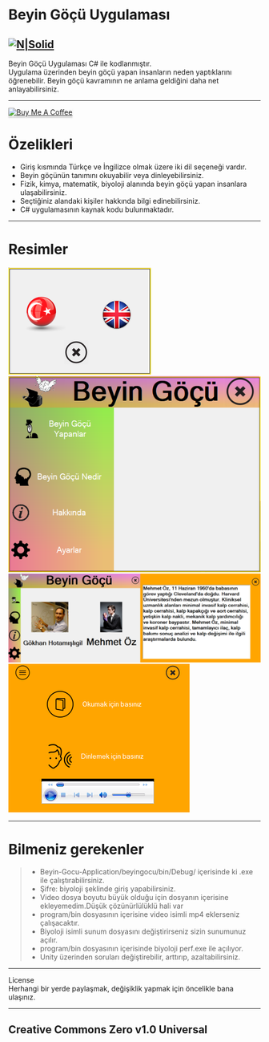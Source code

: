 <h1 class="code-line" data-line-start=0 data-line-end=1 ><a id="Beyin_G_Uygulamas_0"></a>Beyin Göçü Uygulaması</h1>
<h2 class="code-line" data-line-start=2 data-line-end=4 ><a id="NSolidhttpsplaylhgoogleusercontentcom4ChxU_bzuJe8ix7IC7fYOq5xH3rtDjDMFogy4NsF6l8jNH9Q_G7zQUWoZtWvkliyww2247h1264rwhttpwwwartistscompanydigital_2"></a><a href="http://www.artistscompany.tech"><img src="https://raw.githubusercontent.com/creosB/presentation/main/background.png" alt="N|Solid"></a></h2>
<p class="has-line-data" data-line-start="4" data-line-end="6">Beyin Göçü Uygulaması C# ile kodlanmıştır.<br>
Uygulama üzerinden beyin göçü yapan insanların neden yaptıklarını öğrenebilir. Beyin göçü kavramının ne anlama geldiğini daha net anlayabilirsiniz.</p>
<hr>
<a href="https://www.buymeacoffee.com/creos" target="_blank"><img src="https://www.buymeacoffee.com/assets/img/custom_images/orange_img.png" alt="Buy Me A Coffee" style="height: 41px !important;width: 174px !important;box-shadow: 0px 3px 2px 0px rgba(190, 190, 190, 0.5) !important;-webkit-box-shadow: 0px 3px 2px 0px rgba(190, 190, 190, 0.5) !important;" ></a>
<h1 class="code-line" data-line-start=7 data-line-end=8 ><a id="zelikleri_7"></a>Özelikleri</h1>
<ul>
<li class="has-line-data" data-line-start="9" data-line-end="10">Giriş kısmında Türkçe ve İngilizce olmak üzere iki dil seçeneği vardır.</li>
<li class="has-line-data" data-line-start="10" data-line-end="11">Beyin göçünün tanımını okuyabilir veya dinleyebilirsiniz.</li>
<li class="has-line-data" data-line-start="11" data-line-end="12">Fizik, kimya, matematik, biyoloji alanında beyin göçü yapan insanlara ulaşabilirsiniz.</li>
<li class="has-line-data" data-line-start="12" data-line-end="13">Seçtiğiniz alandaki kişiler hakkında bilgi edinebilirsiniz.</li>
<li class="has-line-data" data-line-start="13" data-line-end="14">C# uygulamasının kaynak kodu bulunmaktadır.</li>
</ul>
<hr>
<h1 class="code-line" data-line-start=15 data-line-end=16 ><a id="Resimler_15"></a>Resimler</h1>
<p class="has-line-data" data-line-start="16" data-line-end="20"><img src="https://raw.githubusercontent.com/creosB/Beyin-Gocu-Application/main/resim1.png" alt="N|Solid"><br>
<img src="https://raw.githubusercontent.com/creosB/Beyin-Gocu-Application/main/resim2.png" alt="N|Solid"><br>
<img src="https://raw.githubusercontent.com/creosB/Beyin-Gocu-Application/main/resim3.png" alt="N|Solid"><br>
<img src="https://raw.githubusercontent.com/creosB/Beyin-Gocu-Application/main/resim4.png" alt="N|Solid"></p>
<hr>
<h1 class="code-line" data-line-start=21 data-line-end=22 ><a id="Bilmeniz_gerekenler_21"></a>Bilmeniz gerekenler</h1>
<blockquote>
<ul>
<li class="has-line-data" data-line-start="22" data-line-end="23">Beyin-Gocu-Application/beyingocu/bin/Debug/ içerisinde ki .exe ile çalıştırabilirsiniz.</li>
<li class="has-line-data" data-line-start="23" data-line-end="24">Şifre: biyoloji şeklinde giriş yapabilirsiniz.</li>
<li class="has-line-data" data-line-start="24" data-line-end="25">Video dosya boyutu büyük olduğu için dosyanın içerisine ekleyemedim.Düşük çözünürlülüklü hali var</li>
<li class="has-line-data" data-line-start="25" data-line-end="26">program/bin dosyasının içerisine video isimli mp4 eklerseniz çalışacaktır.</li>
<li class="has-line-data" data-line-start="26" data-line-end="27">Biyoloji isimli sunum dosyasını değiştirirseniz sizin sunumunuz açılır.</li>
<li class="has-line-data" data-line-start="27" data-line-end="28">program/bin dosyasının içerisinde biyoloji perf.exe ile açılıyor.</li>
<li class="has-line-data" data-line-start="28" data-line-end="29">Unity üzerinden soruları değiştirebilir, arttırıp, azaltabilirsiniz.</li>
</ul>
</blockquote>
<hr>
<p class="has-line-data" data-line-start="30" data-line-end="32">License<br>
Herhangi bir yerde paylaşmak, değişiklik yapmak için öncelikle bana ulaşınız.</p>
<hr>
<h2 class="code-line" data-line-start=33 data-line-end=35 ><a id="MIT_33"></a>Creative Commons Zero v1.0 Universal</h2>
